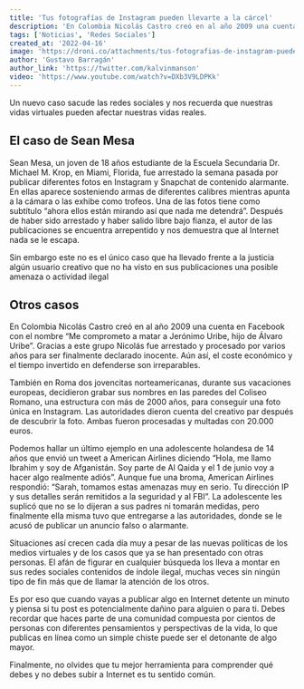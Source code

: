 ```yaml
---
title: 'Tus fotografías de Instagram pueden llevarte a la cárcel'
description: 'En Colombia Nicolás Castro creó en al año 2009 una cuenta en Facebook con el nombre “Me comprometo a matar a Jerónimo Uribe, hijo de Álvaro Uribe”. Gracias a este grupo Nicolás fue arrestado y procesado por varios años para ser finalmente declarado inocente. Aún así, el coste económico y el tiempo invertido en defenderse son irreparables.'
tags: ['Noticias', 'Redes Sociales']
created_at: '2022-04-16'
image: 'https://droni.co/attachments/tus-fotografias-de-instagram-pueden-llevarte-a-la-carcel.png'
author: 'Gustavo Barragán'
author_link: 'https://twitter.com/kalvinmanson'
video: 'https://www.youtube.com/watch?v=DXb3V9LDPKk'
---
```

Un nuevo caso sacude las redes sociales y nos recuerda que nuestras vidas virtuales pueden afectar nuestras vidas reales. 

## El caso de Sean Mesa

Sean Mesa, un joven de 18 años estudiante de la Escuela Secundaria Dr. Michael M. Krop, en Miami, Florida, fue arrestado la semana pasada por publicar diferentes fotos en Instagram y Snapchat de contenido alarmante. En ellas aparece sosteniendo armas de diferentes calibres mientras apunta a la cámara o las exhibe como trofeos. Una de las fotos tiene como subtítulo “ahora ellos están mirando así que nada me detendrá”. Después de haber sido arrestado y haber salido libre bajo fianza, el autor de las publicaciones se encuentra arrepentido y nos demuestra que al Internet nada se le escapa. 

Sin embargo este no es el único caso que ha llevado frente a la justicia algún usuario creativo que no ha visto en sus publicaciones una posible amenaza o actividad ilegal 

## Otros casos

En Colombia Nicolás Castro creó en al año 2009 una cuenta en Facebook con el nombre “Me comprometo a matar a Jerónimo Uribe, hijo de Álvaro Uribe”. Gracias a este grupo Nicolás fue arrestado y procesado por varios años para ser finalmente declarado inocente. Aún así, el coste económico y el tiempo invertido en defenderse son irreparables. 

También en Roma dos jovencitas norteamericanas, durante sus vacaciones europeas, decidieron grabar sus nombres en las paredes del Coliseo Romano, una estructura con más de 2000 años, para conseguir una foto única en Instagram. Las autoridades dieron cuenta del creativo par después de descubrir la foto. Ambas fueron procesadas y multadas con 20.000 euros. 

Podemos hallar un último ejemplo en una adolescente holandesa de 14 años que envió un tweet a American Airlines diciendo “Hola, me llamo Ibrahim y soy de Afganistán. Soy parte de Al Qaida y el 1 de junio voy a hacer algo realmente adiós”. Aunque fue una broma, American Airlines respondió: “Sarah, tomamos estas amenazas muy en serio. Tu dirección IP y sus detalles serán remitidos a la seguridad y al FBI”. La adolescente les suplicó que no se lo dijeran a sus padres ni tomarán medidas, pero finalmente ella misma tuvo que entregarse a las autoridades,  donde se le acusó de publicar un anuncio falso o alarmante.

Situaciones así crecen cada día muy a pesar de las nuevas políticas de los medios virtuales y de los casos que ya se han presentado con otras personas. El afán de figurar en cualquier búsqueda los lleva a montar en sus redes sociales contenidos de índole ilegal, muchas veces sin ningún tipo de fin más que de llamar la atención de los otros. 

Es por eso que cuando vayas a publicar algo en Internet detente un minuto y piensa si tu post es potencialmente dañino para alguien o para ti. Debes recordar que  haces parte de una comunidad compuesta por cientos de personas con diferentes pensamientos y perspectivas de la vida, lo que publicas en línea como un simple chiste puede ser el detonante de algo mayor.

Finalmente, no olvides que tu mejor herramienta para comprender qué debes y no debes subir a Internet es tu sentido común.